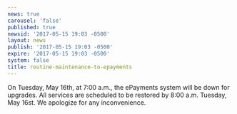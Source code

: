 ```yaml
---
news: true
carousel: 'false'
published: true
newsid: '2017-05-15 19:03 -0500'
layout: news
publish: '2017-05-15 19:03 -0500'
expire: '2017-05-15 19:03 -0500'
system: false
title: routine-maintenance-to-epayments
---
```

<p>On Tuesday, May 16th, at 7:00 a.m., the ePayments system will be down for upgrades.  All services are scheduled to be restored by 8:00 a.m. Tuesday, May 16st.  We apologize for any inconvenience.</p>
